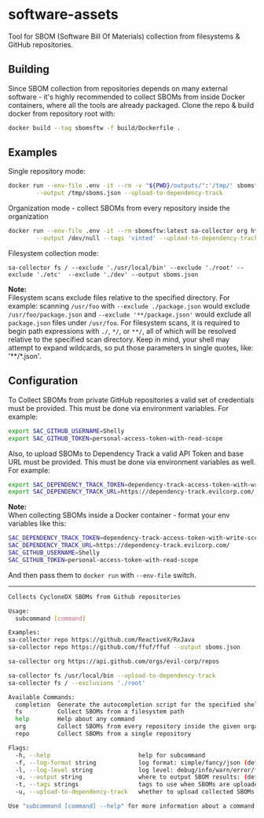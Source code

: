 # software-assets

Tool for SBOM (Software Bill Of Materials) collection from filesystems & GitHub repositories.

## Building
Since SBOM collection from repositories depends on many external software - it's highly recommended to collect SBOMs from inside Docker containers, where all the tools are already packaged.
Clone the repo & build docker from repository root with:
```bash
docker build --tag sbomsftw -f build/Dockerfile .
```
## Examples
Single repository mode:
```bash
docker run --env-file .env -it --rm -v "${PWD}/outputs/":'/tmp/' sbomsftw:latest sa-collector repo https://github.com/cloudflare/quiche \
        --output /tmp/sboms.json --upload-to-dependency-track
```
Organization mode - collect SBOMs from every repository inside the organization
```bash
docker run --env-file .env -it --rm sbomsftw:latest sa-collector org https://api.github.com/orgs/vinted/repos \
        --output /dev/null --tags 'vinted' --upload-to-dependency-track
```

Filesystem collection mode:
```
sa-collector fs / --exclude './usr/local/bin' --exclude './root' --exclude './etc'  --exclude './dev' --output sboms.json
```
**Note:**\
Filesystem scans exclude files relative to the specified directory. For example: scanning `/usr/foo` with `--exclude ./package.json` would exclude `/usr/foo/package.json` and `--exclude '**/package.json'` would exclude all `package.json` files under `/usr/foo`. For filesystem scans, it is required to begin path expressions with `./`, `*/`, or `**/`, all of which will be resolved relative to the specified scan directory. Keep in mind, your shell may attempt to expand wildcards, so put those parameters in single quotes, like: '**/*.json'.


## Configuration
To Collect SBOMs from private GitHub repositories a valid set of credentials must be provided.
This must be done via environment variables. For example:
```bash
export SAC_GITHUB_USERNAME=Shelly
export SAC_GITHUB_TOKEN=personal-access-token-with-read-scope
```
Also, to upload SBOMs to Dependency Track a valid API Token and base URL must be provided.
This must be done via environment variables as well. For example:
```bash
export SAC_DEPENDENCY_TRACK_TOKEN=dependency-track-access-token-with-write-scope
export SAC_DEPENDENCY_TRACK_URL=https://dependency-track.evilcorp.com/
```
**Note:**\
When collecting SBOMs inside a Docker container - format your env variables like this:
```bash
SAC_DEPENDENCY_TRACK_TOKEN=dependency-track-access-token-with-write-scope
SAC_DEPENDENCY_TRACK_URL=https://dependency-track.evilcorp.com/
SAC_GITHUB_USERNAME=Shelly
SAC_GITHUB_TOKEN=personal-access-token-with-read-scope
```
And then pass them to `docker run` with `--env-file` switch.

------
```bash
Collects CycloneDX SBOMs from Github repositories

Usage:
  subcommand [command]

Examples:
sa-collector repo https://github.com/ReactiveX/RxJava                  collect SBOMs from RxJava repository & output them to stdout
sa-collector repo https://github.com/ffuf/ffuf --output sboms.json     collect SBOMs from ffuf repository & write results to sboms.json

sa-collector org https://api.github.com/orgs/evil-corp/repos           collect SBOMs from evil-corp organization & output them to stdout

sa-collector fs /usr/local/bin --upload-to-dependency-track            collect SBOMs recursively from /usr/local/bin directory & upload them to Dependency Track
sa-collector fs / --exclusions './root'                                collect SBOMs recursively from root directory while excluding /root directory

Available Commands:
  completion  Generate the autocompletion script for the specified shell
  fs          Collect SBOMs from a filesystem path
  help        Help about any command
  org         Collect SBOMs from every repository inside the given organization
  repo        Collect SBOMs from a single repository

Flags:
  -h, --help                         help for subcommand
  -f, --log-format string            log format: simple/fancy/json (default "simple")
  -l, --log-level string             log level: debug/info/warn/error/fatal/panic (default "info")
  -o, --output string                where to output SBOM results: (defaults to stdout when unspecified)
  -t, --tags strings                 tags to use when SBOMs are uploaded to Dependency Track (optional)
  -u, --upload-to-dependency-track   whether to upload collected SBOMs to Dependency Track (default: false)

Use "subcommand [command] --help" for more information about a command.
```
